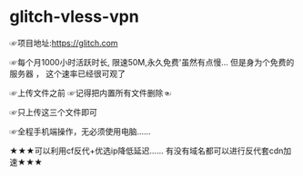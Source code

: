 # glitch-vless-vpn

☞项目地址:https://glitch.com

☞每个月1000小时活跃时长, 限速50M,永久免费'虽然有点慢… 但是身为个免费的服务器 ， 这个速率已经很可观了 

☞上传文件之前 ☞记得把内置所有文件删除☜

☞只上传这三个文件即可  

☞全程手机端操作，无必须使用电脑……  

★★★可以利用cf反代+优选ip降低延迟…… 有没有域名都可以进行反代套cdn加速★★★
